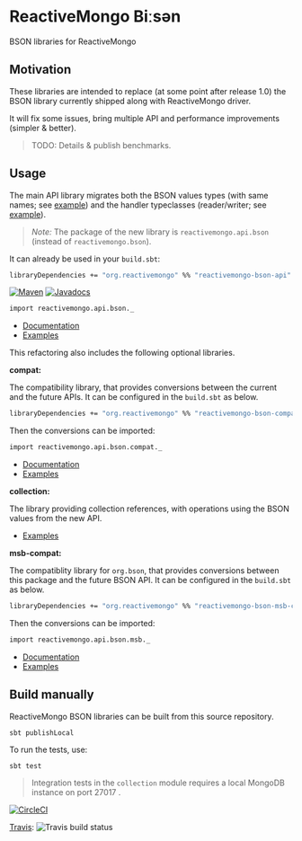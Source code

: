 # ReactiveMongo Biːsən

BSON libraries for ReactiveMongo

## Motivation

These libraries are intended to replace (at some point after release 1.0) the BSON library currently shipped along with ReactiveMongo driver.

It will fix some issues, bring multiple API and performance improvements (simpler & better).

> TODO: Details & publish benchmarks.

## Usage

The main API library migrates both the BSON values types (with same names; see [example](api/src/test/scala/BSONValueFixtures.scala)) and the handler typeclasses (reader/writer; see [example](api/src/test/scala/HandlerSpec.scala)).

> *Note:* The package of the new library is `reactivemongo.api.bson` (instead of `reactivemongo.bson`).

It can already be used in your `build.sbt`:

```ocaml
libraryDependencies += "org.reactivemongo" %% "reactivemongo-bson-api" % VERSION)
```

[![Maven](https://img.shields.io/maven-central/v/org.reactivemongo/reactivemongo-bson-api_2.12.svg)](http://search.maven.org/#search%7Cga%7C1%7Creactivemongo-bson-api) [![Javadocs](https://javadoc.io/badge/org.reactivemongo/reactivemongo-bson-api_2.12.svg)](https://javadoc.io/doc/org.reactivemongo/reactivemongo-bson-api_2.12)

```ocaml
import reactivemongo.api.bson._
```

- [Documentation](https://oss.sonatype.org/service/local/repositories/releases/archive/org/reactivemongo/reactivemongo-bson-api_2.12/0.18.0/reactivemongo-bson-api_2.12-0.18.0-javadoc.jar/!/reactivemongo/api/bson/index.html)
- [Examples](api/src/test/scala/BSONValueFixtures.scala)

This refactoring also includes the following optional libraries.

**compat:**

The compatibility library, that provides conversions between the current and the future APIs. It can be configured in the `build.sbt` as below.

```ocaml
libraryDependencies += "org.reactivemongo" %% "reactivemongo-bson-compat" % VERSION
```

Then the conversions can be imported:

```ocaml
import reactivemongo.api.bson.compat._
```

- [Documentation](https://oss.sonatype.org/service/local/repositories/releases/archive/org/reactivemongo/reactivemongo-bson-compat_2.12/0.18.0/reactivemongo-bson-compat_2.12-0.18.0-javadoc.jar/!/reactivemongo/api/bson/compat/index.html)
- [Examples](compat/src/test/scala/ValueConverterSpec.scala)

**collection:**

The library providing collection references, with operations using the BSON values from the new API.

- [Examples](collection/src/test/scala/CollectionSpec.scala)

**msb-compat:**

The compatiblity library for `org.bson`, that provides conversions between this package and the future BSON API. It can be configured in the `build.sbt` as below.

```ocaml
libraryDependencies += "org.reactivemongo" %% "reactivemongo-bson-msb-compat" % VERSION
```

Then the conversions can be imported:

```ocaml
import reactivemongo.api.bson.msb._
```

- [Documentation](https://oss.sonatype.org/service/local/repositories/releases/archive/org/reactivemongo/reactivemongo-bson-msb_2.12/0.18.0/reactivemongo-bson-msb_2.12-0.18.0-javadoc.jar/!/reactivemongo/api/bson/msb/index.html)
- [Examples](msb-compat/src/test/scala/ValueConverterSpec.scala)

## Build manually

ReactiveMongo BSON libraries can be built from this source repository.

    sbt publishLocal

To run the tests, use:

    sbt test

> Integration tests in the `collection` module requires a local MongoDB instance on port 27017 .

[![CircleCI](https://circleci.com/gh/ReactiveMongo/ReactiveMongo-BSON.svg?style=svg)](https://circleci.com/gh/ReactiveMongo/ReactiveMongo-BSON)

[Travis](https://travis-ci.org/ReactiveMongo/ReactiveMongo-BSON): ![Travis build status](https://travis-ci.org/ReactiveMongo/ReactiveMongo-BSON.png?branch=master)
